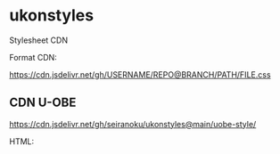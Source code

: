 # ukonstyles

Stylesheet CDN 

Format CDN:

https://cdn.jsdelivr.net/gh/USERNAME/REPO@BRANCH/PATH/FILE.css

CDN U-OBE 
-------------------------------------------------

https://cdn.jsdelivr.net/gh/seiranoku/ukonstyles@main/uobe-style/

HTML:
<link rel="stylesheet" href="https://cdn.jsdelivr.net/gh/seiranoku/ukonstyles@main/uobe-style/themes/viva-light/theme.css">
<link rel="stylesheet" href="https://cdn.jsdelivr.net/gh/seiranoku/ukonstyles@main/uobe-style/custom-styles.css">
<link rel="stylesheet" href="https://cdn.jsdelivr.net/gh/seiranoku/ukonstyles@main/uobe-style/ukonstyles.css">
<link rel="stylesheet" href="https://cdn.jsdelivr.net/gh/seiranoku/ukonstyles@main/uobe-style/static/css/main.css">
